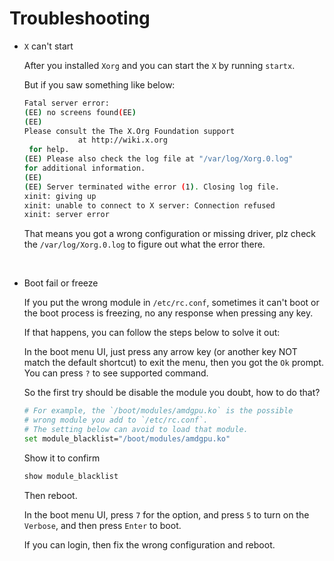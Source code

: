 # Troubleshooting

- `X` can't start

    After you installed `Xorg` and you can start the `X` by 
    running `startx`.

    But if you saw something like below:

    ```bash
    Fatal server error:
    (EE) no screens found(EE)
    (EE)
    Please consult the The X.Org Foundation support
                at http://wiki.x.org
     for help.
    (EE) Please also check the log file at "/var/log/Xorg.0.log" 
    for additional information.
    (EE)
    (EE) Server terminated withe error (1). Closing log file.
    xinit: giving up
    xinit: unable to connect to X server: Connection refused
    xinit: server error
    ```

    That means you got a wrong configuration or missing driver,
    plz check the `/var/log/Xorg.0.log` to figure out what the error there.

</br>

- Boot fail or freeze

    If you put the wrong module in `/etc/rc.conf`, sometimes 
    it can't boot or the boot process is freezing, no any
    response when pressing any key.

    If that happens, you can follow the steps below to solve
    it out:

    In the boot menu UI, just press any arrow key (or another
    key NOT match the default shortcut) to exit the menu, then 
    you got the `Ok` prompt. You can press `?` to see supported
    command.

    So the first try should be disable the module you doubt,
    how to do that?

    ```bash
    # For example, the `/boot/modules/amdgpu.ko` is the possible
    # wrong module you add to `/etc/rc.conf`.
    # The setting below can avoid to load that module.
    set module_blacklist="/boot/modules/amdgpu.ko"
    ```

    Show it to confirm

    ```bash
    show module_blacklist
    ```
    
    Then reboot.

    In the boot menu UI, press `7` for the option, and press `5`
    to turn on the `Verbose`, and then press `Enter` to boot.

    If you can login, then fix the wrong configuration and reboot.

